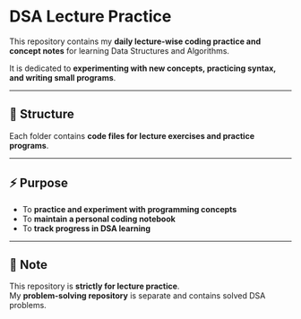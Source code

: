 # DSA Lecture Practice

This repository contains my **daily lecture-wise coding practice and concept notes** for learning Data Structures and Algorithms.

It is dedicated to **experimenting with new concepts, practicing syntax, and writing small programs**.

---

## 📝 Structure

Each folder contains **code files for lecture exercises and practice programs**.

---

## ⚡ Purpose

- To **practice and experiment with programming concepts**
- To **maintain a personal coding notebook**
- To **track progress in DSA learning**

---

## 📌 Note

This repository is **strictly for lecture practice**.  
My **problem-solving repository** is separate and contains solved DSA problems.

